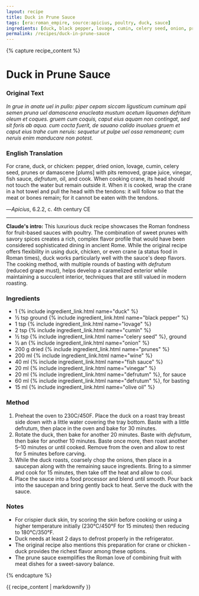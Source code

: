 ```yaml
---
layout: recipe
title: Duck in Prune Sauce
tags: [era:roman_empire, source:apicius, poultry, duck, sauce]
ingredients: [duck, black pepper, lovage, cumin, celery seed, onion, prunes, wine, fish sauce, vinegar, defrutum, olive oil]
permalink: /recipes/duck-in-prune-sauce
---
```


{% capture recipe_content %}
# Duck in Prune Sauce

### Original Text
*In grue in anate uel in pullo: piper cepam siccam ligusticum cuminum apii semen pruna uel damascena enucleata mustum acetum liquamen defritum oleum et coques. gruem cum coquis, caput eius aquam non contingat, sed sit foris ab aqua. cum cocta fuerit, de sauano calido inuolues gruem et caput eius trahe cum neruis: sequetur ut pulpe uel ossa remaneant; cum neruis enim manducare non potest.*

### English Translation
For crane, duck, or chicken: pepper, dried onion, lovage, cumin, celery seed, prunes or damascene [plums] with pits removed, grape juice, vinegar, fish sauce, *defrutum*, oil, and cook. When cooking crane, its head should not touch the water but remain outside it. When it is cooked, wrap the crane in a hot towel and pull the head with the tendons: it will follow so that the meat or bones remain; for it cannot be eaten with the tendons.

—*Apicius*, 6.2.2, c. 4th century CE

___

**Claude's intro:** This luxurious duck recipe showcases the Roman fondness for fruit-based sauces with poultry. The combination of sweet prunes with savory spices creates a rich, complex flavor profile that would have been considered sophisticated dining in ancient Rome. While the original recipe offers flexibility in using duck, chicken, or even crane (a status food in Roman times), duck works particularly well with the sauce's deep flavors. The cooking method, with multiple rounds of basting with *defrutum* (reduced grape must), helps develop a caramelized exterior while maintaining a succulent interior, techniques that are still valued in modern roasting.

### Ingredients
- 1 {% include ingredient_link.html name="duck" %}
- ½ tsp ground {% include ingredient_link.html name="black pepper" %}
- 1 tsp {% include ingredient_link.html name="lovage" %}
- 2 tsp {% include ingredient_link.html name="cumin" %}
- ½ tsp {% include ingredient_link.html name="celery seed" %}, ground
- ½ an {% include ingredient_link.html name="onion" %}
- 200 g dried {% include ingredient_link.html name="prunes" %}
- 200 ml {% include ingredient_link.html name="wine" %}
- 40 ml {% include ingredient_link.html name="fish sauce" %}
- 20 ml {% include ingredient_link.html name="vinegar" %}
- 20 ml {% include ingredient_link.html name="defrutum" %}, for sauce
- 60 ml {% include ingredient_link.html name="defrutum" %}, for basting
- 15 ml {% include ingredient_link.html name="olive oil" %}

### Method
1. Preheat the oven to 230C/450F. Place the duck on a roast tray breast side down with a little water covering the tray bottom. Baste with a little defrutum, then place in the oven and bake for 30 minutes.
2. Rotate the duck, then bake for another 20 minutes. Baste with *defrutum*, then bake for another 10 minutes. Baste once more, then roast another 5–10 minutes or until cooked. Remove from the oven and allow to rest for 5 minutes before carving.
3. While the duck roasts, coarsely chop the onions, then place in a saucepan along with the remaining sauce ingredients. Bring to a simmer and cook for 15 minutes, then take off the heat and allow to cool.
4. Place the sauce into a food processor and blend until smooth. Pour back into the saucepan and bring gently back to heat. Serve the duck with the sauce.

### Notes
- For crispier duck skin, try scoring the skin before cooking or using a higher temperature initially (230°C/450°F for 15 minutes) then reducing to 180°C/350°F.
- Duck needs at least 2 days to defrost properly in the refrigerator.
- The original recipe also mentions this preparation for crane or chicken - duck provides the richest flavor among these options.
- The prune sauce exemplifies the Roman love of combining fruit with meat dishes for a sweet-savory balance.

{% endcapture %}

{{ recipe_content | markdownify }}